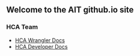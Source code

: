 ## Welcome to the AIT github.io site

### HCA Team

  * [HCA Wrangler Docs](https://ebi-ait.github.io/hca-ebi-wrangler-central/)
  * [HCA Developer Docs](https://ebi-ait.github.io/hca-ebi-dev-team/)
  
